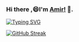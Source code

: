 ### Hi there ,😄I'm [Amir!](https://github.com/ikhodabande) 👋.   

<p >
<a href="https://git.io/typing-svg"><img src="https://readme-typing-svg.demolab.com?font=Fira+Code&pause=1000&color=800080&width=435&lines=Front-End+Web+developer;Always+learning+new+things;Welcome+to+my+code+world" alt="Typing SVG" /></a>
  </p>

  [![GitHub Streak](https://streak-stats.demolab.com?user=ikhodabande&theme=vue-dark)](https://git.io/streak-stats)

